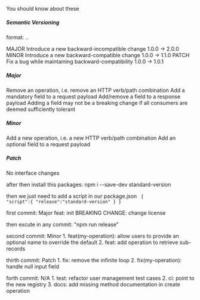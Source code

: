 You should know about these

<h5>Semantic Versioning</h5>
format: <MAJOR>.<MINOR>.<PATCH>

MAJOR	Introduce a new backward-incompatible change	        1.0.0 → 2.0.0
MINOR	Introduce a new backward-compatible change	            1.0.0 → 1.1.0
PATCH	Fix a bug while maintaining backward-compatibility	    1.0.0 → 1.0.1



<h5>Major</h5>
Remove an operation, i.e. remove an HTTP verb/path combination
Add a mandatory field to a request payload
Add/remove a field to a response payload
Adding a field may not be a breaking change if all consumers are deemed sufficiently tolerant

<h5>Minor</h5>	
Add a new operation, i.e. a new HTTP verb/path combination
Add an optional field to a request payload

<h5>Patch</h5>	
No interface changes

after then install this packages:
npm i --save-dev standard-version

then we just need to add a script in our package.json
<code>
{
    "script":{
        "release":"standard-version"
    }
}
</code>

first commit:
Major
    feat: init
    BREAKING CHANGE: change license

then excute in any commit: "npm run release" 

second commit:
Minor
    1. feat(my-operation): allow users to provide an optional name to override the default
    2. feat: add operation to retrieve sub-records

thirth commit:
Patch
    1. fix: remove the infinite loop
    2. fix(my-operation): handle null input field

forth commit:
N/A
    1. test: refactor user management test cases
    2. ci: point to the new registry
    3. docs: add missing method documentation in create operation